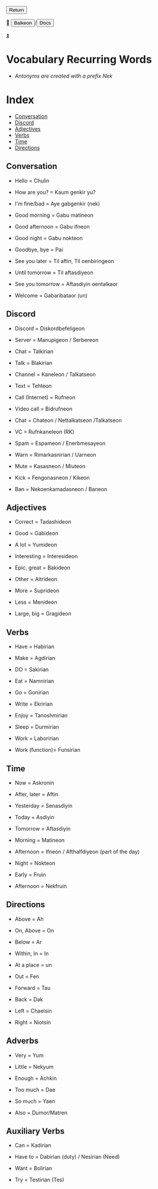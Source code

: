 <button class="button-82-pushable" role="button" onclick="history.back()">
 <span class="button-82-shadow"></span>
 <span class="button-82-edge"></span>
 <span class="button-82-front text">
 Return
 </span> </button>

📂 <button class="button-16" role="button" onclick="location.href='../../index'">Balkeon</button>/<button class="button-16" role= "button" onclick="location.href='../index'">Docs</button>

<a class="top-link hide" href="#top">⏫️</a>

# Vocabulary Recurring Words

- *Antonyms are created with a prefix Nek*

# Index

- [Conversation](#conversation)
- [Discord](#discord)
- [Adjectives](#adjectives)
- [Verbs](#verbs)
- [Time](#time)
- [Directions](#directions)

## Conversation

- Hello = Chulin

- How are you? = Kaum genkir yu?

- I'm fine/bad = Aye gabgenkir (nek)

- Good morning = Gabu matineon

- Good afternoon = Gabu ifneon

- Good night = Gabu nokteon

- Goodbye, bye = Pai 

- See you later = Til aftin, Til oenbiringeon

- Until tomorrow = Til aftasdiyeon

- See you tomorrow = Aftasdiyin oentalkaor

- Welcome = Gabaribataor (un)

## Discord

- Discord = Diskordbefeligeon
- Server = Manupigeon / Serbereon

- Chat = Talkirian

- Talk = Blakirian

- Channel = Kaneleon / Talkatseon

- Text = Tehteon

- Call (Internet) = Rufneon

- Video call = Bidrufneon

- Chat = Chateon / Nettalkatseon /Talkatseon

- VC = Rufnkaneleon (RK)

- Spam = Espameon / Enerbmesayeon

- Warn = Rimarkasnirian / Uarneon

- Mute = Kasasneon / Miuteon

- Kick = Fengonasneon / Kikeon

- Ban = Nekoenkamadasneon / Baneon

## Adjectives

- Correct = Tadashideon

- Good = Gabideon

- A lot = Yumideon

- Interesting = Interesideon

- Epic, great = Bakideon

- Other = Altrideon

- More = Suprideon

- Less = Menideon

- Large, big = Gragideon

## Verbs

- Have = Habirian

- Make = Agdirian

- DO = Sakirian 

- Eat = Namnirian

- Go = Gonirian

- Write = Ekririan

- Enjoy = Tanoshmirian

- Sleep = Durmirian

- Work = Laboririan

- Work (function)= Funsirian

## Time

- Now = Askronin

- After, later = Aftin

- Yesterday = Senasdiyin

- Today = Asdiyin

- Tomorrow = Aftasdiyin

- Morning = Matineon

- Afternoon = Ifneon / Afthalfdiyeon (part of the day)

- Night = Nokteon

- Early = Fruin

- Afternoon = Nekfruin

## Directions

- Above = Ah

- On, Above = On

- Below = Ar

- Within, In = In

- At a place = un

- Out = Fen

- Forward = Tau

- Back = Dak

- Left = Chaelsin

- Right = Niotsin

## Adverbs

- Very = Yum

- Little = Nekyum

- Enough = Achkin

- Too much = Dae

- So much = Yaen

- Also = Dumor/Matren

## Auxiliary Verbs

- Can = Kadirian 

- Have to = Dabirian (duty) / Nesirian (Need)

- Want = Bolirian

- Try = Testirian (Tes)

